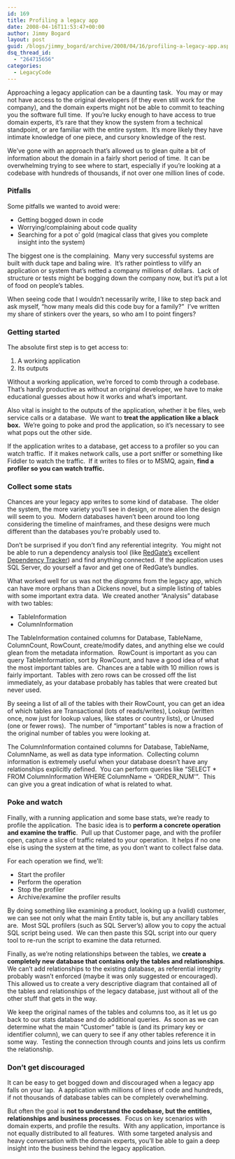 ```yaml
---
id: 169
title: Profiling a legacy app
date: 2008-04-16T11:53:47+00:00
author: Jimmy Bogard
layout: post
guid: /blogs/jimmy_bogard/archive/2008/04/16/profiling-a-legacy-app.aspx
dsq_thread_id:
  - "264715656"
categories:
  - LegacyCode
---
```

Approaching a legacy application can be a daunting task.&nbsp; You may or may not have access to the original developers (if they even still work for the company), and the domain experts might not be able to commit to teaching you the software full time.&nbsp; If you&#8217;re lucky enough to have access to true domain experts, it&#8217;s rare that they know the system from a technical standpoint, or are familiar with the entire system.&nbsp; It&#8217;s more likely they have intimate knowledge of one piece, and cursory knowledge of the rest.

We&#8217;ve gone with an approach that&#8217;s allowed us to glean quite a bit of information about the domain in a fairly short period of time.&nbsp; It can be overwhelming trying to see where to start, especially if you&#8217;re looking at a codebase with hundreds of thousands, if not over one million lines of code.

### Pitfalls

Some pitfalls we wanted to avoid were:

  * Getting bogged down in code
  * Worrying/complaining about code quality
  * Searching for a pot o&#8217; gold (magical class that gives you complete insight into the system)

The biggest one is the complaining.&nbsp; Many very successful systems are built with duck tape and baling wire.&nbsp; It&#8217;s rather pointless to vilify an application or system that&#8217;s netted a company millions of dollars.&nbsp; Lack of structure or tests might be bogging down the company now, but it&#8217;s put a lot of food on people&#8217;s tables.

When seeing code that I wouldn&#8217;t necessarily write, I like to step back and ask myself, &#8220;how many meals did this code buy for a family?&#8221;&nbsp; I&#8217;ve written my share of stinkers over the years, so who am I to point fingers?

### Getting started

The absolute first step is to get access to:

  1. A working application
  2. Its outputs

Without a working application, we&#8217;re forced to comb through a codebase.&nbsp; That&#8217;s hardly productive as without an original developer, we have to make educational guesses about how it works and what&#8217;s important.

Also vital is insight to the outputs of the application, whether it be files, web service calls or a database.&nbsp; We want to **treat the application like a black box.**&nbsp; We&#8217;re going to poke and prod the application, so it&#8217;s necessary to see what pops out the other side.

If the application writes to a database, get access to a profiler so you can watch traffic.&nbsp; If it makes network calls, use a port sniffer or something like Fiddler to watch the traffic.&nbsp; If it writes to files or to MSMQ, again, **find a profiler so you can watch traffic.**

### Collect some stats

Chances are your legacy app writes to some kind of database.&nbsp; The older the system, the more variety you&#8217;ll see in design, or more alien the design will seem to you.&nbsp; Modern databases haven&#8217;t been around too long considering the timeline of mainframes, and these designs were much different than the databases you&#8217;re probably used to.

Don&#8217;t be surprised if you don&#8217;t find any referential integrity.&nbsp; You might not be able to run a dependency analysis tool (like [RedGate&#8217;s](http://www.red-gate.com) excellent [Dependency Tracker](http://www.red-gate.com/products/SQL_Dependency_Tracker/index.htm)) and find anything connected.&nbsp; If the application uses SQL Server, do yourself a favor and get one of RedGate&#8217;s bundles.

What worked well for us was not the _diagrams_ from the legacy app, which can have more orphans than a Dickens novel, but a simple listing of tables with some important extra data.&nbsp; We created another &#8220;Analysis&#8221; database with two tables:

  * TableInformation
  * ColumnInformation

The TableInformation contained columns for Database, TableName, ColumnCount, RowCount, create/modify dates, and anything else we could glean from the metadata information.&nbsp; RowCount is important as you can query TableInformation, sort by RowCount, and have a good idea of what the most important tables are.&nbsp; Chances are a table with 10 million rows is fairly important.&nbsp; Tables with zero rows can be crossed off the list immediately, as your database probably has tables that were created but never used.

By seeing a list of all of the tables with their RowCount, you can get an idea of which tables are Transactional (lots of reads/writes), Lookup (written once, now just for lookup values, like states or country lists), or Unused (one or fewer rows).&nbsp; The number of &#8220;important&#8221; tables is now a fraction of the original number of tables you were looking at.

The ColumnInformation contained columns for Database, TableName, ColumnName, as well as data type information.&nbsp; Collecting column information is extremely useful when your database doesn&#8217;t have any relationships explicitly defined.&nbsp; You can perform queries like &#8220;SELECT * FROM ColumnInformation WHERE ColumnName = &#8216;ORDER_NUM'&#8221;.&nbsp; This can give you a great indication of what is related to what.

### Poke and watch

Finally, with a running application and some base stats, we&#8217;re ready to profile the application.&nbsp; The basic idea is to **perform a concrete operation and examine the traffic**.&nbsp; Pull up that Customer page, and with the profiler open, capture a slice of traffic related to your operation.&nbsp; It helps if no one else is using the system at the time, as you don&#8217;t want to collect false data.

For each operation we find, we&#8217;ll:

  * Start the profiler
  * Perform the operation
  * Stop the profiler
  * Archive/examine the profiler results

By doing something like examining a product, looking up a (valid) customer, we can see not only what the main Entity table is, but any ancillary tables are.&nbsp; Most SQL profilers (such as SQL Server&#8217;s) allow you to copy the actual SQL script being used.&nbsp; We can then paste this SQL script into our query tool to re-run the script to examine the data returned.

Finally, as we&#8217;re noting relationships between the tables, we **create a completely new database that contains only the tables and relationships**.&nbsp; We can&#8217;t add relationships to the existing database, as referential integrity probably wasn&#8217;t enforced (maybe it was only suggested or encouraged).&nbsp; This allowed us to create a very descriptive diagram that contained all of the tables and relationships of the legacy database, just without all of the other stuff that gets in the way.

We keep the original names of the tables and columns too, as it let us go back to our stats database and do additional queries.&nbsp; As soon as we can determine what the main &#8220;Customer&#8221; table is (and its primary key or identifier column), we can query to see if any other tables reference it in some way.&nbsp; Testing the connection through counts and joins lets us confirm the relationship.

### Don&#8217;t get discouraged

It can be easy to get bogged down and discouraged when a legacy app falls on your lap.&nbsp; A application with millions of lines of code and hundreds, if not thousands of database tables can be completely overwhelming.

But often the goal is **not to understand the codebase, but the entities, relationships and business processes**.&nbsp; Focus on key scenarios with domain experts, and profile the results.&nbsp; With any application, importance is not equally distributed to all features.&nbsp; With some targeted analysis and heavy conversation with the domain experts, you&#8217;ll be able to gain a deep insight into the business behind the legacy application.